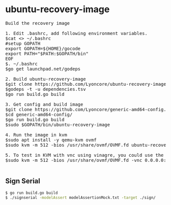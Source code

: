 # ubuntu-recovery-image

<pre>
Build the recovery image

1. Edit .bashrc, add following environment variables.
$cat <<EOF >> ~/.bashrc
#setup GOPATH
export GOPATH=${HOME}/gocode
export PATH="$PATH:$GOPATH/bin"
EOF
$. ~/.bashrc
$go get launchpad.net/godeps

2. Build ubuntu-recovery-image
$git clone https://github.com/Lyoncore/ubuntu-recovery-image.git
$godeps -t -u dependencies.tsv
$go run build.go build

3. Get config and build image
$git clone https://github.com/Lyoncore/generic-amd64-config.git
$cd generic-amd64-config/
$go run build.go build
$sudo $GOPATH/bin/ubuntu-recovery-image

4. Run the image in kvm
$sudo apt install -y qemu-kvm ovmf
$sudo kvm -m 512 -bios /usr/share/ovmf/OVMF.fd ubuntu-recovery.img -net nic -net user

5. To test in KVM with vnc using vinagre, you could use the following commands to start vnc on port 5901.
$sudo kvm -m 512 -bios /usr/share/ovmf/OVMF.fd -vnc 0.0.0.0:1 ubuntu-recovery.img -net nic -net user

</pre>

## Sign Serial
```bash
$ go run build.go build
$ ./signserial -modelAssert modelAssertionMock.txt -target ./sign/
```
